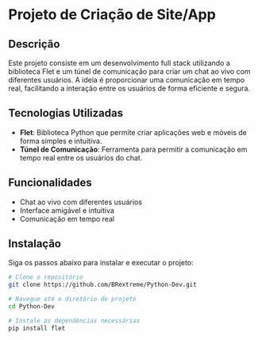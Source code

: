 # Projeto de Criação de Site/App

## Descrição

Este projeto consiste em um desenvolvimento full stack utilizando a biblioteca Flet e um túnel de comunicação para criar um chat ao vivo com diferentes usuários. A ideia é proporcionar uma comunicação em tempo real, facilitando a interação entre os usuários de forma eficiente e segura.

## Tecnologias Utilizadas

- **Flet**: Biblioteca Python que permite criar aplicações web e móveis de forma simples e intuitiva.
- **Túnel de Comunicação**: Ferramenta para permitir a comunicação em tempo real entre os usuários do chat.

## Funcionalidades

- Chat ao vivo com diferentes usuários
- Interface amigável e intuitiva
- Comunicação em tempo real

## Instalação

Siga os passos abaixo para instalar e executar o projeto:

```bash
# Clone o repositório
git clone https://github.com/BRextreme/Python-Dev.git

# Navegue até o diretório do projeto
cd Python-Dev

# Instale as dependências necessárias
pip install flet
